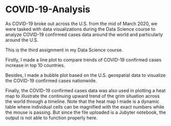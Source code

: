 # COVID-19-Analysis

As COVID-19 broke out across the U.S. from the mid of March 2020, we were tasked with data visualizations during the Data Science course to analyze COVID-19 confirmed cases data around the world and particularly around the U.S.

This is the third assignment in my Data Science course.

Firstly, I made a line plot to compare trends of COVID-19 confirmed cases increase in top 10 countries. 

Besides, I made a bubble plot based on the U.S. geospatial data to visualize the COVID-19 confirmed cases nationwide. 

Finally, the COVID-19 confirmed cases data was also used in plotting a heat map to illustrate the continuing upward trend of the grim situation across the world through a timeline. Note that the heat map I made is a dynamic table where individual cells can be magnified with the exact numbers while the mouse is passing. But since the file uploaded is a Jubyter notebook, the output is not able to function properly here.
